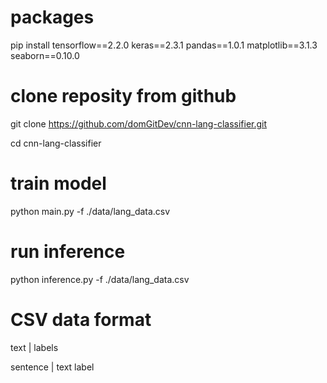 
# packages

pip install tensorflow==2.2.0 keras==2.3.1 pandas==1.0.1 matplotlib==3.1.3 seaborn==0.10.0

# clone reposity from github

git clone https://github.com/domGitDev/cnn-lang-classifier.git

cd cnn-lang-classifier

# train model

python main.py -f ./data/lang_data.csv

# run inference

python inference.py -f ./data/lang_data.csv


# CSV data format

text      |   labels

sentence  |   text label
